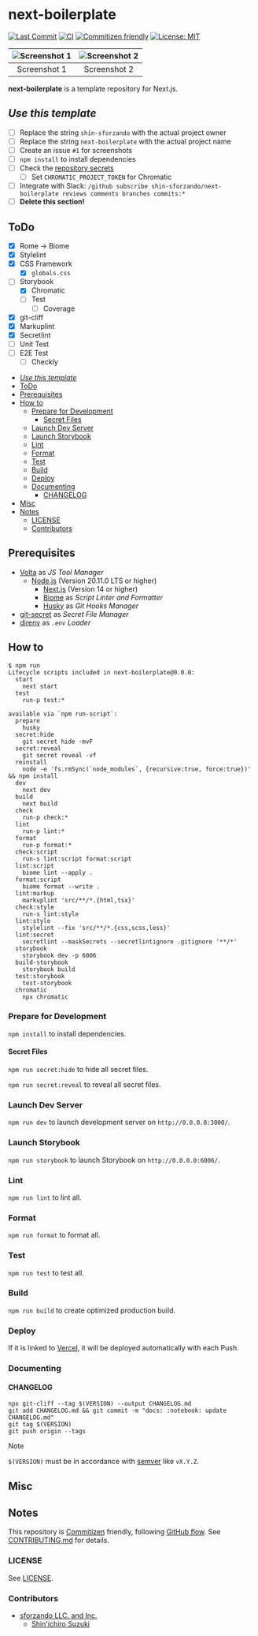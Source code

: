 # next-boilerplate

<!-- Badges -->

[![Last Commit](https://img.shields.io/github/last-commit/shin-sforzando/next-boilerplate)](https://github.com/shin-sforzando/next-boilerplate/graphs/commit-activity)
[![CI](https://github.com/shin-sforzando/next-boilerplate/actions/workflows/ci.yml/badge.svg)](https://github.com/shin-sforzando/next-boilerplate/actions/workflows/ci.yml)
[![Commitizen friendly](https://img.shields.io/badge/commitizen-friendly-brightgreen.svg)](http://commitizen.github.io/cz-cli/)
[![License: MIT](https://img.shields.io/badge/License-MIT-blue.svg)](https://opensource.org/licenses/MIT)

<!-- Screenshots -->

| ![Screenshot 1](https://placehold.jp/32/3d4070/ffffff/720x480.png?text=Screenshot%201) | ![Screenshot 2](https://placehold.jp/32/703d40/ffffff/720x480.png?text=Screenshot%202) |
| :------------------------------------------------------------------------------------: | :------------------------------------------------------------------------------------: |
|                                      Screenshot 1                                      |                                      Screenshot 2                                      |

<!-- Synopsis -->

**next-boilerplate** is a template repository for Next.js.

## _Use this template_

- [ ] Replace the string `shin-sforzando` with the actual project owner
- [ ] Replace the string `next-boilerplate` with the actual project name
- [ ] Create an issue `#1` for screenshots
- [ ] `npm install` to install dependencies
- [ ] Check the [repository secrets](https://github.com/shin-sforzando/next-boilerplate/settings/secrets/actions)
  - [ ] Set `CHROMATIC_PROJECT_TOKEN` for Chromatic
- [ ] Integrate with Slack: `/github subscribe shin-sforzando/next-boilerplate reviews comments branches commits:*`
- [ ] **Delete this section!**

## ToDo

- [x] Rome -> Biome
- [x] Stylelint
- [x] CSS Framework
  - [x] `globals.css`
- [ ] Storybook
  - [x] Chromatic
  - [ ] Test
    - [ ] Coverage
- [x] git-cliff
- [x] Markuplint
- [x] Secretlint
- [ ] Unit Test
- [ ] E2E Test
  - [ ] Checkly

<!-- TOC -->

- [_Use this template_](#use-this-template)
- [ToDo](#todo)
- [Prerequisites](#prerequisites)
- [How to](#how-to)
  - [Prepare for Development](#prepare-for-development)
    - [Secret Files](#secret-files)
  - [Launch Dev Server](#launch-dev-server)
  - [Launch Storybook](#launch-storybook)
  - [Lint](#lint)
  - [Format](#format)
  - [Test](#test)
  - [Build](#build)
  - [Deploy](#deploy)
  - [Documenting](#documenting)
    - [CHANGELOG](#changelog)
- [Misc](#misc)
- [Notes](#notes)
  - [LICENSE](#license)
  - [Contributors](#contributors)

## Prerequisites

- [Volta](https://volta.sh) as _JS Tool Manager_
  - [Node.js](https://nodejs.org/) (Version 20.11.0 LTS or higher)
    - [Next.js](https://nextjs.org/) (Version 14 or higher)
    - [Biome](https://biomejs.dev/) as _Script Linter and Formatter_
    - [Husky](https://typicode.github.io/husky/) as _Git Hooks Manager_
- [git-secret](https://git-secret.io/) as _Secret File Manager_
- [direnv](https://direnv.net/) as _`.env` Loader_

## How to

```shell
$ npm run
Lifecycle scripts included in next-boilerplate@0.0.0:
  start
    next start
  test
    run-p test:*

available via `npm run-script`:
  prepare
    husky
  secret:hide
    git secret hide -mvF
  secret:reveal
    git secret reveal -vf
  reinstall
    node -e 'fs.rmSync(`node_modules`, {recursive:true, force:true})' && npm install
  dev
    next dev
  build
    next build
  check
    run-p check:*
  lint
    run-p lint:*
  format
    run-p format:*
  check:script
    run-s lint:script format:script
  lint:script
    biome lint --apply .
  format:script
    biome format --write .
  lint:markup
    markuplint 'src/**/*.{html,tsx}'
  check:style
    run-s lint:style
  lint:style
    stylelint --fix 'src/**/*.{css,scss,less}'
  lint:secret
    secretlint --maskSecrets --secretlintignore .gitignore '**/*'
  storybook
    storybook dev -p 6006
  build-storybook
    storybook build
  test:storybook
    test-storybook
  chromatic
    npx chromatic
```

### Prepare for Development

`npm install` to install dependencies.

#### Secret Files

`npm run secret:hide` to hide all secret files.

`npm run secret:reveal` to reveal all secret files.

### Launch Dev Server

`npm run dev` to launch development server on `http://0.0.0.0:3000/`.

### Launch Storybook

`npm run storybook` to launch Storybook on `http://0.0.0.0:6006/`.

### Lint

`npm run lint` to lint all.

### Format

`npm run format` to format all.

### Test

`npm run test` to test all.

### Build

`npm run build` to create optimized production build.

### Deploy

If it is linked to [Vercel](https://vercel.com/), it will be deployed automatically with each Push.

### Documenting

#### CHANGELOG

```shell
npx git-cliff --tag $(VERSION) --output CHANGELOG.md
git add CHANGELOG.md && git commit -m "docs: :notebook: update CHANGELOG.md"
git tag $(VERSION)
git push origin --tags
```

> [!NOTE]
> `$(VERSION)` must be in accordance with [semver](https://semver.org) like `vX.Y.Z`.

## Misc

## Notes

This repository is [Commitizen](https://commitizen.github.io/cz-cli/) friendly, following [GitHub flow](https://docs.github.com/en/get-started/quickstart/github-flow).
See [CONTRIBUTING.md](./CONTRIBUTING.md) for details.

### LICENSE

See [LICENSE](LICENSE).

### Contributors

- [sforzando LLC. and Inc.](https://sforzando.co.jp/)
  - [Shin'ichiro Suzuki](https://github.com/shin-sforzando)
